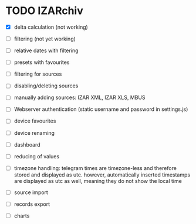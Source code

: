 # TODO IZARchiv

- [x] delta calculation (not working)

- [ ] filtering (not yet working)
- [ ] relative dates with filtering

- [ ] presets with favourites

- [ ] filtering for sources
- [ ] disabling/deleting sources
- [ ] manually adding sources: IZAR XML, IZAR XLS, MBUS

- [ ] Webserver authentication (static username and password in settings.js)

- [ ] device favourites
- [ ] device renaming

- [ ] dashboard

- [ ] reducing of values

- [ ] timezone handling: telegram times are timezone-less and therefore stored and displayed as utc. however, automatically inserted timestamps are displayed as utc as well, meaning they do not show the local time

- [ ] source import

- [ ] records export

- [ ] charts